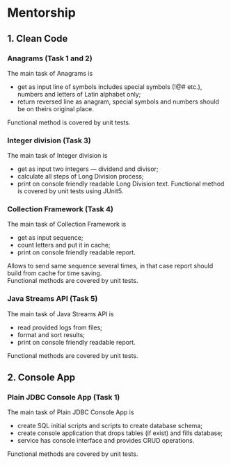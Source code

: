 # Mentorship

## 1. Clean Code

### Anagrams (Task 1 and 2)

The main task of Anagrams is

- get as input line of symbols includes special symbols (!@# etc.), numbers and letters of Latin alphabet only;
- return reversed line as anagram, special symbols and numbers should be on theirs original place.

Functional method is covered by unit tests.

### Integer division (Task 3)

The main task of Integer division is

- get as input two integers — dividend and divisor;
- calculate all steps of Long Division process;
- print on console friendly readable Long Division text.
  Functional method is covered by unit tests using JUnit5.

### Collection Framework (Task 4)

The main task of Collection Framework is

- get as input sequence;
- count letters and put it in cache;
- print on console friendly readable report.

Allows to send same sequence several times, in that case report should build from cache for time saving.  
Functional methods are covered by unit tests.

### Java Streams API (Task 5)

The main task of Java Streams API is

- read provided logs from files;
- format and sort results;
- print on console friendly readable report.

Functional methods are covered by unit tests.

## 2. Console App

### Plain JDBC Console App (Task 1)

The main task of Plain JDBC Console App is

- create SQL initial scripts and scripts to create database schema;
- create console application that drops tables (if exist) and fills database;
- service has console interface and provides CRUD operations.

Functional methods are covered by unit tests.
